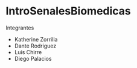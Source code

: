 # IntroSenalesBiomedicas
Integrantes
* Katherine Zorrilla
* Dante Rodriguez
* Luis Chirre
* Diego Palacios
  
